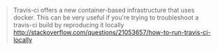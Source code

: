 > Travis-ci offers a new container-based infrastructure that uses docker. This can be very useful if you're trying to troubleshoot a travis-ci build by reproducing it locally
> http://stackoverflow.com/questions/21053657/how-to-run-travis-ci-locally
